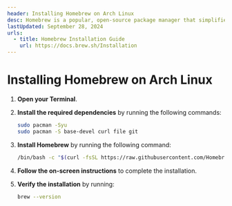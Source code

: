```yaml
---
header: Installing Homebrew on Arch Linux
desc: Homebrew is a popular, open-source package manager that simplifies software installation on macOS and Linux.
lastUpdated: September 28, 2024
urls:
  - title: Homebrew Installation Guide
    url: https://docs.brew.sh/Installation
---
```


# Installing Homebrew on Arch Linux

1. **Open your Terminal**.

2. **Install the required dependencies** by running the following commands:

   ```bash
   sudo pacman -Syu
   sudo pacman -S base-devel curl file git
   ```

3. **Install Homebrew** by running the following command:

   ```bash
   /bin/bash -c "$(curl -fsSL https://raw.githubusercontent.com/Homebrew/install/HEAD/install.sh)"
   ```

4. **Follow the on-screen instructions** to complete the installation.

5. **Verify the installation** by running:

   ```bash
   brew --version
   ```

